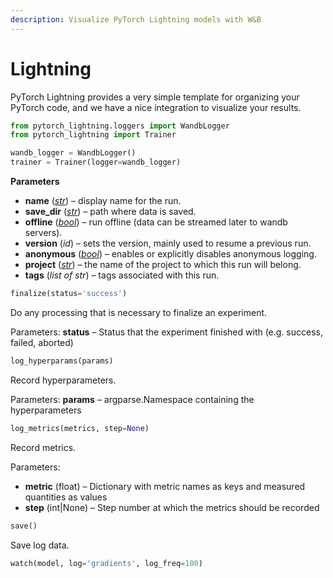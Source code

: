 ```yaml
---
description: Visualize PyTorch Lightning models with W&B
---
```


# Lightning

PyTorch Lightning provides a very simple template for organizing your PyTorch code, and we have a nice integration to visualize your results.

```python
from pytorch_lightning.loggers import WandbLogger
from pytorch_lightning import Trainer

wandb_logger = WandbLogger()
trainer = Trainer(logger=wandb_logger)
```

**Parameters**

* **name** \([_str_](https://docs.python.org/3/library/stdtypes.html#str)\) – display name for the run.
* **save\_dir** \([_str_](https://docs.python.org/3/library/stdtypes.html#str)\) – path where data is saved.
* **offline** \([_bool_](https://docs.python.org/3/library/functions.html#bool)\) – run offline \(data can be streamed later to wandb servers\).
* **version** \(_id_\) – sets the version, mainly used to resume a previous run.
* **anonymous** \([_bool_](https://docs.python.org/3/library/functions.html#bool)\) – enables or explicitly disables anonymous logging.
* **project** \([_str_](https://docs.python.org/3/library/stdtypes.html#str)\) – the name of the project to which this run will belong.
* **tags** \(_list of str_\) – tags associated with this run.

```python
finalize(status='success')
```

Do any processing that is necessary to finalize an experiment.

Parameters: **status** – Status that the experiment finished with \(e.g. success, failed, aborted\)

```python
log_hyperparams(params)
```

Record hyperparameters.

Parameters: **params** – argparse.Namespace containing the hyperparameters

```python
log_metrics(metrics, step=None)
```

Record metrics.

Parameters:	

* **metric** \(float\) – Dictionary with metric names as keys and measured quantities as values
* **step** \(int\|None\) – Step number at which the metrics should be recorded

```python
save()
```

Save log data.

```python
watch(model, log='gradients', log_freq=100)
```
